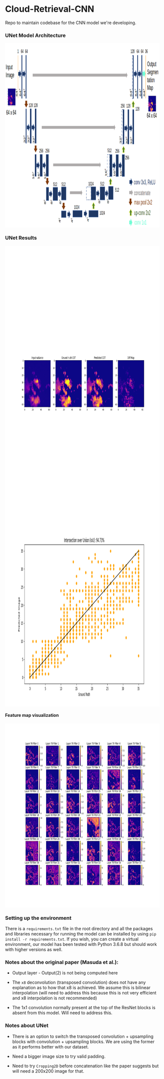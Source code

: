 # Cloud-Retrieval-CNN
Repo to maintain codebase for the CNN model we're developing.


<!--- ### PSPNet-based Model Architecture
<img src="https://github.com/vikasnataraja/Cloud-Retrieval-CNN/blob/master/assets/full_model.png" width="900" height="800" align="middle"> -->


### UNet Model Architecture
<img src="https://github.com/vikasnataraja/Cloud-Retrieval-CNN/blob/master/assets/updated_unet_arch.png" width="900" height="600" align="middle">

### UNet Results
<img src="https://github.com/vikasnataraja/Cloud-Retrieval-CNN/blob/master/results/unet/unet_output.png" width="900" height="900" align="middle">

<img src="https://github.com/vikasnataraja/Cloud-Retrieval-CNN/blob/master/results/unet/iou.png" width="900" height="600" align="middle">

#### Feature map visualization
<img src="https://github.com/vikasnataraja/Cloud-Retrieval-CNN/blob/master/results/unet/layer_78.png" width="900" height="600" align="middle">

### Setting up the environment

There is a `requirements.txt` file in the root directory and all the packages and libraries necessary for running the model can be installed by using `pip install -r requirements.txt`. If you wish, you can create a virtual environment, our model has been tested with Python 3.6.8 but should work with higher versions as well.

### Notes about the original paper (Masuda et al.):

* Output layer - Output(2) is not being computed here

* The `x8` deconvolution (transposed convolution) does not have any explanation as to how that x8 is achieved. We assume this is bilinear interpolation (will need to address this because this is not very efficient and x8 interpolation is not recommended)

* The 1x1 convolution normally present at the top of the ResNet blocks is absent from this model. Will need to address this.

### Notes about UNet

* There is an option to switch the transposed convolution + upsampling blocks with convolution + upsampling blocks. We are using the former as it performs better with our dataset.

* Need a bigger image size to try valid padding.

* Need to try `Cropping2D` before concatenation like the paper suggests but will need a 200x200 image for that.


